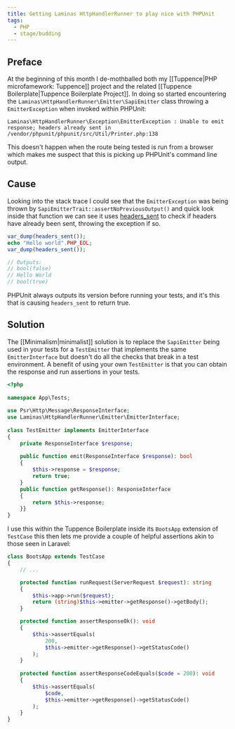 ```yaml
---
title: Getting Laminas HttpHandlerRunner to play nice with PHPUnit
tags:
  - PHP
  - stage/budding
---
```



## Preface
At the beginning of this month I de-mothballed both my [[Tuppence|PHP microfamework: Tuppence]] project and the related [[Tuppence Boilerplate|Tuppence Boilerplate Project]]. In doing so started encountering the `Laminas\HttpHandlerRunner\Emitter\SapiEmitter` class throwing a `EmitterException` when invoked within PHPUnit:

```
Laminas\HttpHandlerRunner\Exception\EmitterException : Unable to emit response; headers already sent in /vendor/phpunit/phpunit/src/Util/Printer.php:138
```

This doesn't happen when the route being tested is run from a browser which makes me suspect that this is picking up PHPUnit's command line output.

## Cause
Looking into the stack trace I could see that the `EmitterException` was being thrown by `SapiEmitterTrait::assertNoPreviousOutput()` and quick look inside that function we can see it uses [headers_sent](https://www.php.net/manual/en/function.headers-sent.php) to check if headers have already been sent, throwing the exception if so.

```php
var_dump(headers_sent());
echo "Hello world".PHP_EOL;
var_dump(headers_sent());

// Outputs:
// bool(false)
// Hello World
// bool(true)
```

PHPUnit always outputs its version before running your tests, and it's this that is causing `headers_sent` to return true.

## Solution
The [[Minimalism|minimalist]] solution is to replace the `SapiEmitter` being used in your tests for a `TestEmitter` that implements the same `EmitterInterface` but doesn't do all the checks that break in a test environment. A benefit of using your own `TestEmitter` is that you can obtain the response and run assertions in your tests.

```php
<?php  
  
namespace App\Tests;  
  
use Psr\Http\Message\ResponseInterface;  
use Laminas\HttpHandlerRunner\Emitter\EmitterInterface;  
  
class TestEmitter implements EmitterInterface  
{  
    private ResponseInterface $response;  
  
    public function emit(ResponseInterface $response): bool  
    {  
        $this->response = $response;  
        return true;  
    }  
    public function getResponse(): ResponseInterface  
    {  
        return $this->response;  
    }}
}
```

I use this within the Tuppence Boilerplate inside its `BootsApp` extension of `TestCase` this then lets  me provide a couple of helpful assertions akin to those seen in Laravel:

```php
class BootsApp extends TestCase 
{
	// ...

	protected function runRequest(ServerRequest $request): string
	{
	    $this->app->run($request);
	    return (string)$this->emitter->getResponse()->getBody();
	}

	protected function assertResponseOk(): void
	{
	    $this->assertEquals(
		    200,
		    $this->emitter->getResponse()->getStatusCode()
	    );
	}
 
	protected function assertResponseCodeEquals($code = 200): void
	{
	    $this->assertEquals(
		    $code,
		    $this->emitter->getResponse()->getStatusCode()
	    );
	}
}
```
